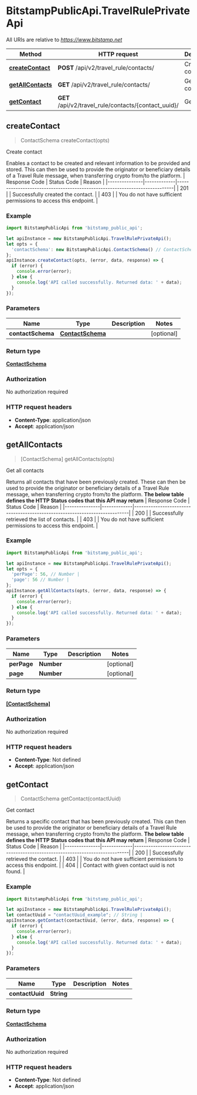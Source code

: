 # BitstampPublicApi.TravelRulePrivateApi

All URIs are relative to *https://www.bitstamp.net*

Method | HTTP request | Description
------------- | ------------- | -------------
[**createContact**](TravelRulePrivateApi.md#createContact) | **POST** /api/v2/travel_rule/contacts/ | Create contact
[**getAllContacts**](TravelRulePrivateApi.md#getAllContacts) | **GET** /api/v2/travel_rule/contacts/ | Get all contacts
[**getContact**](TravelRulePrivateApi.md#getContact) | **GET** /api/v2/travel_rule/contacts/{contact_uuid}/ | Get contact



## createContact

> ContactSchema createContact(opts)

Create contact

Enables a contact to be created and relevant information to be provided and stored. This can then be used to provide the originator or beneficiary details of a Travel Rule message, when transferring crypto from/to the platform.  | Response Code | Status Code | Reason                                                                     | |---------------|-------------|----------------------------------------------------------------------------| | 201           |             | Successfully created the contact.                                          | | 403           |             | You do not have sufficient permissions to access this endpoint.            | 

### Example

```javascript
import BitstampPublicApi from 'bitstamp_public_api';

let apiInstance = new BitstampPublicApi.TravelRulePrivateApi();
let opts = {
  'contactSchema': new BitstampPublicApi.ContactSchema() // ContactSchema | 
};
apiInstance.createContact(opts, (error, data, response) => {
  if (error) {
    console.error(error);
  } else {
    console.log('API called successfully. Returned data: ' + data);
  }
});
```

### Parameters


Name | Type | Description  | Notes
------------- | ------------- | ------------- | -------------
 **contactSchema** | [**ContactSchema**](ContactSchema.md)|  | [optional] 

### Return type

[**ContactSchema**](ContactSchema.md)

### Authorization

No authorization required

### HTTP request headers

- **Content-Type**: application/json
- **Accept**: application/json


## getAllContacts

> [ContactSchema] getAllContacts(opts)

Get all contacts

Returns all contacts that have been previously created. These can then be used to provide the originator or beneficiary details of a Travel Rule message, when transferring crypto from/to the platform.  **The below table defines the HTTP Status codes that this API may return**  | Response Code | Status Code | Reason                                                                     | |---------------|-------------|----------------------------------------------------------------------------| | 200           |             | Successfully retrieved the list of contacts.                               | | 403           |             | You do not have sufficient permissions to access this endpoint.            | 

### Example

```javascript
import BitstampPublicApi from 'bitstamp_public_api';

let apiInstance = new BitstampPublicApi.TravelRulePrivateApi();
let opts = {
  'perPage': 56, // Number | 
  'page': 56 // Number | 
};
apiInstance.getAllContacts(opts, (error, data, response) => {
  if (error) {
    console.error(error);
  } else {
    console.log('API called successfully. Returned data: ' + data);
  }
});
```

### Parameters


Name | Type | Description  | Notes
------------- | ------------- | ------------- | -------------
 **perPage** | **Number**|  | [optional] 
 **page** | **Number**|  | [optional] 

### Return type

[**[ContactSchema]**](ContactSchema.md)

### Authorization

No authorization required

### HTTP request headers

- **Content-Type**: Not defined
- **Accept**: application/json


## getContact

> ContactSchema getContact(contactUuid)

Get contact

Returns a specific contact that has been previously created. This can then be used to provide the originator or beneficiary details of a Travel Rule message, when transferring crypto from/to the platform.  **The below table defines the HTTP Status codes that this API may return**  | Response Code | Status Code | Reason                                                                     | |---------------|-------------|----------------------------------------------------------------------------| | 200           |             | Successfully retrieved the contact.                                        | | 403           |             | You do not have sufficient permissions to access this endpoint.            | | 404           |             | Contact with given contact uuid is not found.                              | 

### Example

```javascript
import BitstampPublicApi from 'bitstamp_public_api';

let apiInstance = new BitstampPublicApi.TravelRulePrivateApi();
let contactUuid = "contactUuid_example"; // String | 
apiInstance.getContact(contactUuid, (error, data, response) => {
  if (error) {
    console.error(error);
  } else {
    console.log('API called successfully. Returned data: ' + data);
  }
});
```

### Parameters


Name | Type | Description  | Notes
------------- | ------------- | ------------- | -------------
 **contactUuid** | **String**|  | 

### Return type

[**ContactSchema**](ContactSchema.md)

### Authorization

No authorization required

### HTTP request headers

- **Content-Type**: Not defined
- **Accept**: application/json

